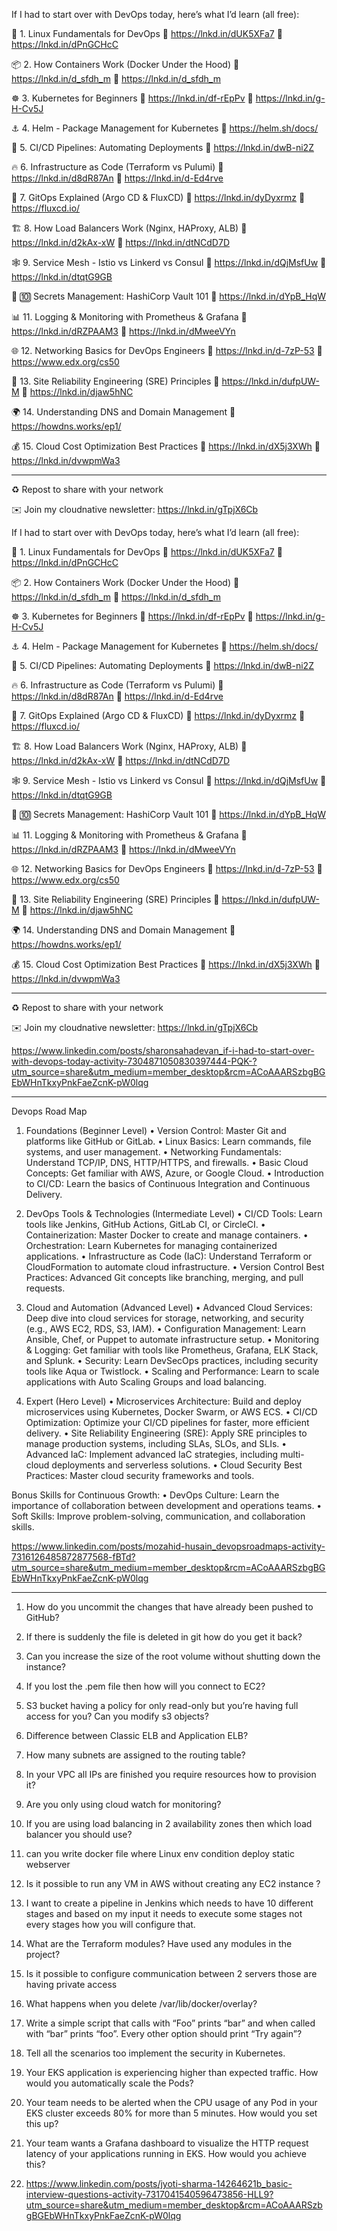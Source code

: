 If I had to start over with DevOps today, here’s what I’d learn (all free):

🐧 1. Linux Fundamentals for DevOps
🔗 https://lnkd.in/dUK5XFa7
🔗 https://lnkd.in/dPnGCHcC

📦 2. How Containers Work (Docker Under the Hood)
🔗 https://lnkd.in/d_sfdh_m
🔗 https://lnkd.in/d_sfdh_m

☸ 3. Kubernetes for Beginners
🔗 https://lnkd.in/df-rEpPv
🔗 https://lnkd.in/g-H-Cv5J

⚓ 4. Helm - Package Management for Kubernetes
🔗 https://helm.sh/docs/

🚀 5. CI/CD Pipelines: Automating Deployments
🔗 https://lnkd.in/dwB-ni2Z

🔥 6. Infrastructure as Code (Terraform vs Pulumi)
🔗 https://lnkd.in/d8dR87An
🔗 https://lnkd.in/d-Ed4rve

🔄 7. GitOps Explained (Argo CD & FluxCD)
🔗 https://lnkd.in/dyDyxrmz
🔗 https://fluxcd.io/

🏗 8. How Load Balancers Work (Nginx, HAProxy, ALB)
🔗 https://lnkd.in/d2kAx-xW
🔗 https://lnkd.in/dtNCdD7D

🕸 9. Service Mesh - Istio vs Linkerd vs Consul
🔗 https://lnkd.in/dQjMsfUw
🔗 https://lnkd.in/dtqtG9GB

🔑 🔟 Secrets Management: HashiCorp Vault 101
🔗 https://lnkd.in/dYpB_HqW

📊 11. Logging & Monitoring with Prometheus & Grafana
🔗 https://lnkd.in/dRZPAAM3
🔗 https://lnkd.in/dMweeVYn


🌐 12. Networking Basics for DevOps Engineers
🔗 https://lnkd.in/d-7zP-53
🔗 https://www.edx.org/cs50

🔧 13. Site Reliability Engineering (SRE) Principles
🔗 https://lnkd.in/dufpUW-M
🔗 https://lnkd.in/djaw5hNC

🌍 14. Understanding DNS and Domain Management
🔗 https://howdns.works/ep1/

💰 15. Cloud Cost Optimization Best Practices
🔗 https://lnkd.in/dX5j3XWh
🔗 https://lnkd.in/dvwpmWa3

---
♻ Repost to share with your network

✉️ Join my cloudnative newsletter: https://lnkd.in/gTpjX6Cb

If I had to start over with DevOps today, here’s what I’d learn (all free):

🐧 1. Linux Fundamentals for DevOps
🔗 https://lnkd.in/dUK5XFa7
🔗 https://lnkd.in/dPnGCHcC

📦 2. How Containers Work (Docker Under the Hood)
🔗 https://lnkd.in/d_sfdh_m
🔗 https://lnkd.in/d_sfdh_m

☸ 3. Kubernetes for Beginners
🔗 https://lnkd.in/df-rEpPv
🔗 https://lnkd.in/g-H-Cv5J

⚓ 4. Helm - Package Management for Kubernetes
🔗 https://helm.sh/docs/

🚀 5. CI/CD Pipelines: Automating Deployments
🔗 https://lnkd.in/dwB-ni2Z

🔥 6. Infrastructure as Code (Terraform vs Pulumi)
🔗 https://lnkd.in/d8dR87An
🔗 https://lnkd.in/d-Ed4rve

🔄 7. GitOps Explained (Argo CD & FluxCD)
🔗 https://lnkd.in/dyDyxrmz
🔗 https://fluxcd.io/

🏗 8. How Load Balancers Work (Nginx, HAProxy, ALB)
🔗 https://lnkd.in/d2kAx-xW
🔗 https://lnkd.in/dtNCdD7D

🕸 9. Service Mesh - Istio vs Linkerd vs Consul
🔗 https://lnkd.in/dQjMsfUw
🔗 https://lnkd.in/dtqtG9GB

🔑 🔟 Secrets Management: HashiCorp Vault 101
🔗 https://lnkd.in/dYpB_HqW

📊 11. Logging & Monitoring with Prometheus & Grafana
🔗 https://lnkd.in/dRZPAAM3
🔗 https://lnkd.in/dMweeVYn


🌐 12. Networking Basics for DevOps Engineers
🔗 https://lnkd.in/d-7zP-53
🔗 https://www.edx.org/cs50

🔧 13. Site Reliability Engineering (SRE) Principles
🔗 https://lnkd.in/dufpUW-M
🔗 https://lnkd.in/djaw5hNC

🌍 14. Understanding DNS and Domain Management
🔗 https://howdns.works/ep1/

💰 15. Cloud Cost Optimization Best Practices
🔗 https://lnkd.in/dX5j3XWh
🔗 https://lnkd.in/dvwpmWa3

---
♻ Repost to share with your network

✉️ Join my cloudnative newsletter: https://lnkd.in/gTpjX6Cb

https://www.linkedin.com/posts/sharonsahadevan_if-i-had-to-start-over-with-devops-today-activity-7304871050830397444-PQK-?utm_source=share&utm_medium=member_desktop&rcm=ACoAAARSzbgBGEbWHnTkxyPnkFaeZcnK-pW0lqg


**********************

Devops Road Map

1. Foundations (Beginner Level)
 • Version Control: Master Git and platforms like GitHub or GitLab.
 • Linux Basics: Learn commands, file systems, and user management.
 • Networking Fundamentals: Understand TCP/IP, DNS, HTTP/HTTPS, and firewalls.
 • Basic Cloud Concepts: Get familiar with AWS, Azure, or Google Cloud.
 • Introduction to CI/CD: Learn the basics of Continuous Integration and Continuous Delivery.

2. DevOps Tools & Technologies (Intermediate Level)
 • CI/CD Tools: Learn tools like Jenkins, GitHub Actions, GitLab CI, or CircleCI.
 • Containerization: Master Docker to create and manage containers.
 • Orchestration: Learn Kubernetes for managing containerized applications.
 • Infrastructure as Code (IaC): Understand Terraform or CloudFormation to automate cloud infrastructure.
 • Version Control Best Practices: Advanced Git concepts like branching, merging, and pull requests.

3. Cloud and Automation (Advanced Level)
 • Advanced Cloud Services: Deep dive into cloud services for storage, networking, and security (e.g., AWS EC2, RDS, S3, IAM).
 • Configuration Management: Learn Ansible, Chef, or Puppet to automate infrastructure setup.
 • Monitoring & Logging: Get familiar with tools like Prometheus, Grafana, ELK Stack, and Splunk.
 • Security: Learn DevSecOps practices, including security tools like Aqua or Twistlock.
 • Scaling and Performance: Learn to scale applications with Auto Scaling Groups and load balancing.

4. Expert (Hero Level)
 • Microservices Architecture: Build and deploy microservices using Kubernetes, Docker Swarm, or AWS ECS.
 • CI/CD Optimization: Optimize your CI/CD pipelines for faster, more efficient delivery.
 • Site Reliability Engineering (SRE): Apply SRE principles to manage production systems, including SLAs, SLOs, and SLIs.
 • Advanced IaC: Implement advanced IaC strategies, including multi-cloud deployments and serverless solutions.
 • Cloud Security Best Practices: Master cloud security frameworks and tools.

Bonus Skills for Continuous Growth:
 • DevOps Culture: Learn the importance of collaboration between development and operations teams.
 • Soft Skills: Improve problem-solving, communication, and collaboration skills.

https://www.linkedin.com/posts/mozahid-husain_devopsroadmaps-activity-7316126485872877568-fBTd?utm_source=share&utm_medium=member_desktop&rcm=ACoAAARSzbgBGEbWHnTkxyPnkFaeZcnK-pW0lqg

*****************

1. How do you uncommit the changes that have already been pushed to GitHub?
2. If there is suddenly the file is deleted in git how do you get it back?
3. Can you increase the size of the root volume without shutting down
the instance?
4. If you lost the .pem file then how will you connect to EC2?
5. S3 bucket having a policy for only read-only but you’re having full access for you? Can you modify s3 objects?
6. Difference between Classic ELB and Application ELB?
7. How many subnets are assigned to the routing table?
8. In your VPC all IPs are finished you require resources how to provision it?
9. Are you only using cloud watch for monitoring?
10. If you are using load balancing in 2 availability zones then which load
balancer you should use?
11. can you write docker file where Linux env condition deploy static webserver
12. Is it possible to run any VM in AWS without creating any EC2 instance ?
13. I want to create a pipeline in Jenkins which needs to have 10 different stages and based on my input it needs to execute some stages not every stages how you will configure that.
14. What are the Terraform modules? Have used any modules in the project?
15. Is it possible to configure communication between 2 servers those
are having private access
16. What happens when you delete /var/lib/docker/overlay?
17. Write a simple script that calls with “Foo” prints “bar” and when called with “bar” prints “foo”. Every other option should print “Try
again”?
18. Tell all the scenarios too implement the security in Kubernetes.
19. Your EKS application is experiencing higher than expected traffic.
How would you automatically scale the Pods?
20. Your team needs to be alerted when the CPU usage of any Pod in your EKS cluster exceeds 80% for more than 5 minutes. How would you set this up?
21. Your team wants a Grafana dashboard to visualize the HTTP request latency of your applications running in EKS. How would you achieve this?

22. https://www.linkedin.com/posts/jyoti-sharma-14264621b_basic-interview-questions-activity-7317041540596473856-HLL9?utm_source=share&utm_medium=member_desktop&rcm=ACoAAARSzbgBGEbWHnTkxyPnkFaeZcnK-pW0lqg


